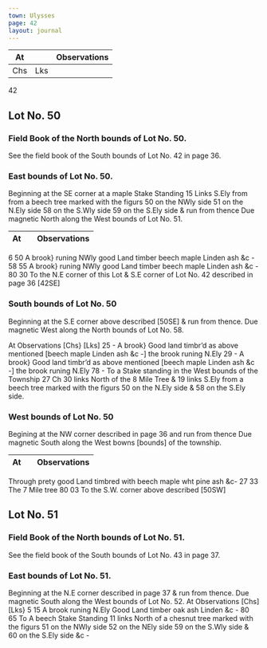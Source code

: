 ```yaml
---
town: Ulysses
page: 42
layout: journal
---
```


| At |    | Observations |
| -- | -- | ------------ |
| Chs | Lks | |

42

## Lot No. 50

### Field Book of the North bounds of Lot No. 50.

See the field book of the South bounds of Lot No. 42 in page 36.

### East bounds of Lot No. 50.

Beginning at the SE corner at a maple Stake Standing 15 Links S.Ely from from a beech tree marked with the figurs 50 on the NWly side 51 on the N.Ely side 58 on the S.Wly side 59 on the S.Ely side & run from thence Due magnetic North along the West bounds of Lot No. 51.

| At |    | Observations |
| -- | -- | ------------ |
6  50  A brook} runing NWly good Land timber beech maple Linden ash &c -
58  55  A brook} runing NWly good Land timber beech maple Linden ash &c -
80  30  To the N.E corner of this Lot & S.E corner of Lot No. 42 described in page 36 
[42SE]

### South bounds of Lot No. 50

Beginning at the S.E corner above described [50SE] & run from thence. Due magnetic West along the North bounds of Lot No. 58.

At        Observations
[Chs}  [Lks]
25  -  A brook} Good land timbr’d as above mentioned  [beech maple Linden ash &c -]
the brook runing N.Ely
29  -  A brook} Good land timbr’d as above mentioned [beech maple Linden ash &c -]
the brook runing N.Ely
78  -  To a Stake standing in the West bounds of the Township 27 Ch 30 links North of
the 8 Mile Tree & 19 links S.Ely from a beech tree marked with the figurs 50 on the N.Ely side & 58 on the S.Ely side.

### West bounds of Lot No. 50

Begining at the NW corner described in page 36 and run from thence Due magnetic South along the West bowns [bounds] of the township.

| At |    | Observations |
| -- | -- | ------------ |

Through prety good Land timbred with beech maple wht pine ash &c-
27  33  The 7 Mile tree
80  03  To the S.W. corner above described [50SW]

## Lot No. 51

### Field Book of the North bounds of Lot No. 51.

See the field book of the South bounds of Lot No. 43 in page 37.

### East bounds of Lot No. 51.

Beginning at the N.E corner described in page 37 & run from thence. Due magnetic South along the West bounds of Lot No. 52.
At        Observations 
[Chs]  [Lks}
5  15   A brook runing N.Ely Good Land timber oak ash Linden &c -
80  65  To A beech Stake Standing 11 links North of a chesnut tree marked with the figurs 
51 on the NWly side 52 on the NEly side 59 on the S.Wly side & 60 on the S.Ely side &c -